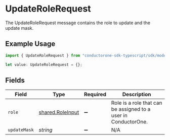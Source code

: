 # UpdateRoleRequest

The UpdateRoleRequest message contains the role to update and the update mask.

## Example Usage

```typescript
import { UpdateRoleRequest } from "conductorone-sdk-typescript/sdk/models/shared";

let value: UpdateRoleRequest = {};
```

## Fields

| Field                                                          | Type                                                           | Required                                                       | Description                                                    |
| -------------------------------------------------------------- | -------------------------------------------------------------- | -------------------------------------------------------------- | -------------------------------------------------------------- |
| `role`                                                         | [shared.RoleInput](../../../sdk/models/shared/roleinput.md)    | :heavy_minus_sign:                                             | Role is a role that can be assigned to a user in ConductorOne. |
| `updateMask`                                                   | *string*                                                       | :heavy_minus_sign:                                             | N/A                                                            |